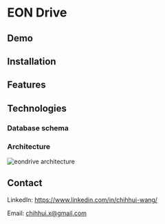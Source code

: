 # EON Drive

## Demo

## Installation

## Features

## Technologies

### Database schema

### Architecture

![eondrive architecture](https://wwwxxch-personal.s3.amazonaws.com/eondrive_arch_release_1_0.png)

## Contact
LinkedIn: https://www.linkedin.com/in/chihhui-wang/

Email: chihhui.x@gmail.com
